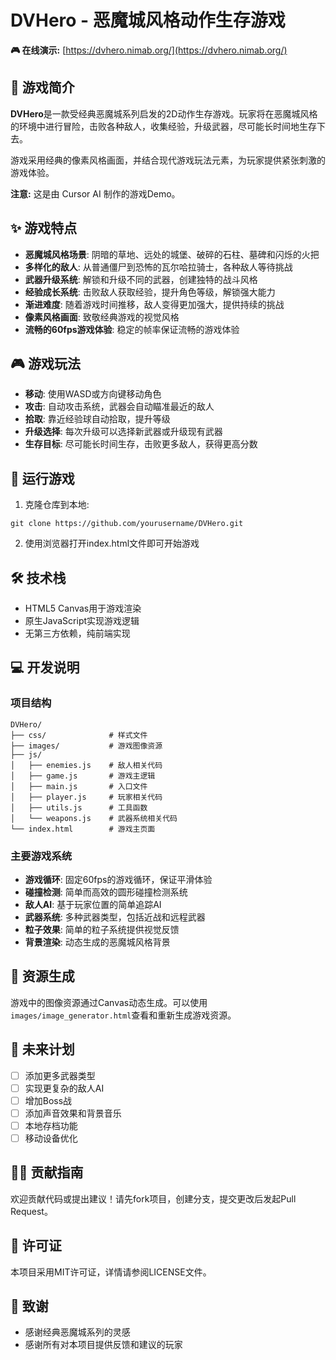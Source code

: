 # DVHero - 恶魔城风格动作生存游戏

**🎮 在线演示:** [https://dvhero.nimab.org/](https://dvhero.nimab.org/)

<!-- 游戏截图将在未来添加 -->

## 📖 游戏简介

**DVHero**是一款受经典恶魔城系列启发的2D动作生存游戏。玩家将在恶魔城风格的环境中进行冒险，击败各种敌人，收集经验，升级武器，尽可能长时间地生存下去。

游戏采用经典的像素风格画面，并结合现代游戏玩法元素，为玩家提供紧张刺激的游戏体验。

**注意:** 这是由 Cursor AI 制作的游戏Demo。

## ✨ 游戏特点

- **恶魔城风格场景**: 阴暗的草地、远处的城堡、破碎的石柱、墓碑和闪烁的火把
- **多样化的敌人**: 从普通僵尸到恐怖的瓦尔哈拉骑士，各种敌人等待挑战
- **武器升级系统**: 解锁和升级不同的武器，创建独特的战斗风格
- **经验成长系统**: 击败敌人获取经验，提升角色等级，解锁强大能力
- **渐进难度**: 随着游戏时间推移，敌人变得更加强大，提供持续的挑战
- **像素风格画面**: 致敬经典游戏的视觉风格
- **流畅的60fps游戏体验**: 稳定的帧率保证流畅的游戏体验

## 🎮 游戏玩法

- **移动**: 使用WASD或方向键移动角色
- **攻击**: 自动攻击系统，武器会自动瞄准最近的敌人
- **拾取**: 靠近经验球自动拾取，提升等级
- **升级选择**: 每次升级可以选择新武器或升级现有武器
- **生存目标**: 尽可能长时间生存，击败更多敌人，获得更高分数

## 🚀 运行游戏

1. 克隆仓库到本地:
```
git clone https://github.com/yourusername/DVHero.git
```

2. 使用浏览器打开index.html文件即可开始游戏

## 🛠️ 技术栈

- HTML5 Canvas用于游戏渲染
- 原生JavaScript实现游戏逻辑
- 无第三方依赖，纯前端实现

## 💻 开发说明

### 项目结构
```
DVHero/
├── css/              # 样式文件
├── images/           # 游戏图像资源
├── js/
│   ├── enemies.js    # 敌人相关代码
│   ├── game.js       # 游戏主逻辑
│   ├── main.js       # 入口文件
│   ├── player.js     # 玩家相关代码
│   ├── utils.js      # 工具函数
│   └── weapons.js    # 武器系统相关代码
└── index.html        # 游戏主页面
```

### 主要游戏系统
- **游戏循环**: 固定60fps的游戏循环，保证平滑体验
- **碰撞检测**: 简单而高效的圆形碰撞检测系统
- **敌人AI**: 基于玩家位置的简单追踪AI
- **武器系统**: 多种武器类型，包括近战和远程武器
- **粒子效果**: 简单的粒子系统提供视觉反馈
- **背景渲染**: 动态生成的恶魔城风格背景

## 🎨 资源生成

游戏中的图像资源通过Canvas动态生成。可以使用`images/image_generator.html`查看和重新生成游戏资源。

## 📝 未来计划

- [ ] 添加更多武器类型
- [ ] 实现更复杂的敌人AI
- [ ] 增加Boss战
- [ ] 添加声音效果和背景音乐
- [ ] 本地存档功能
- [ ] 移动设备优化

## 👨‍💻 贡献指南

欢迎贡献代码或提出建议！请先fork项目，创建分支，提交更改后发起Pull Request。

## 📜 许可证

本项目采用MIT许可证，详情请参阅LICENSE文件。

## 🙏 致谢

- 感谢经典恶魔城系列的灵感
- 感谢所有对本项目提供反馈和建议的玩家 